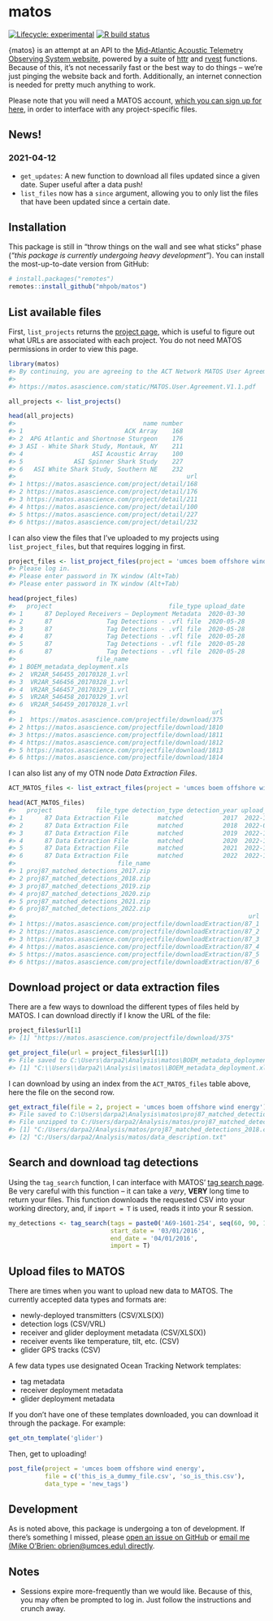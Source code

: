 
<!-- README.md is generated from README.Rmd. Please edit this file -->
<!-- Very likely that you'll need to run rmarkdown::render('readme.rmd') rather than the knit button. -->
<!-- readme.html will be created and is unnecessary, so delete that. -->

# matos

<!-- badges: start -->

[![Lifecycle:
experimental](https://img.shields.io/badge/lifecycle-experimental-orange.svg)](https://www.tidyverse.org/lifecycle/#experimental)
[![R build
status](https://github.com/mhpob/matos/workflows/R-CMD-check/badge.svg)](https://github.com/mhpob/matos/actions)
<!-- badges: end -->

{matos} is an attempt at an API to the [Mid-Atlantic Acoustic Telemetry
Observing System website](https://matos.asascience.com/), powered by a
suite of [httr](https://httr.r-lib.org/) and
[rvest](https://rvest.tidyverse.org/) functions. Because of this, it’s
not necessarily fast or the best way to do things – we’re just pinging
the website back and forth. Additionally, an internet connection is
needed for pretty much anything to work.

Please note that you will need a MATOS account, [which you can sign up
for here](https://matos.asascience.com/account/signup), in order to
interface with any project-specific files.

## News!

### 2021-04-12

- `get_updates`: A new function to download all files updated since a
  given date. Super useful after a data push!
- `list_files` now has a `since` argument, allowing you to only list the
  files that have been updated since a certain date.

## Installation

This package is still in “throw things on the wall and see what sticks”
phase (*“this package is currently undergoing heavy development”*). You
can install the most-up-to-date version from GitHub:

``` r
# install.packages("remotes")
remotes::install_github("mhpob/matos")
```

## List available files

First, `list_projects` returns the [project
page](https://matos.asascience.com/project), which is useful to figure
out what URLs are associated with each project. You do not need MATOS
permissions in order to view this page.

``` r
library(matos)
#> By continuing, you are agreeing to the ACT Network MATOS User Agreement and Data Policy, Version 1.2:
#> 
#> https://matos.asascience.com/static/MATOS.User.Agreement.V1.1.pdf

all_projects <- list_projects()

head(all_projects)
#>                                   name number
#> 1                            ACK Array    168
#> 2  APG Atlantic and Shortnose Sturgeon    176
#> 3 ASI - White Shark Study, Montauk, NY    211
#> 4                   ASI Acoustic Array    100
#> 5              ASI Spinner Shark Study    227
#> 6   ASI White Shark Study, Southern NE    232
#>                                               url
#> 1 https://matos.asascience.com/project/detail/168
#> 2 https://matos.asascience.com/project/detail/176
#> 3 https://matos.asascience.com/project/detail/211
#> 4 https://matos.asascience.com/project/detail/100
#> 5 https://matos.asascience.com/project/detail/227
#> 6 https://matos.asascience.com/project/detail/232
```

I can also view the files that I’ve uploaded to my projects using
`list_project_files`, but that requires logging in first.

``` r
project_files <- list_project_files(project = 'umces boem offshore wind energy')
#> Please log in.
#> Please enter password in TK window (Alt+Tab)
#> Please enter password in TK window (Alt+Tab)

head(project_files)
#>   project                                file_type upload_date
#> 1      87 Deployed Receivers – Deployment Metadata  2020-03-30
#> 2      87               Tag Detections - .vfl file  2020-05-28
#> 3      87               Tag Detections - .vfl file  2020-05-28
#> 4      87               Tag Detections - .vfl file  2020-05-28
#> 5      87               Tag Detections - .vfl file  2020-05-28
#> 6      87               Tag Detections - .vfl file  2020-05-28
#>                      file_name
#> 1 BOEM_metadata_deployment.xls
#> 2  VR2AR_546455_20170328_1.vrl
#> 3  VR2AR_546456_20170328_1.vrl
#> 4  VR2AR_546457_20170329_1.vrl
#> 5  VR2AR_546458_20170329_1.vrl
#> 6  VR2AR_546459_20170328_1.vrl
#>                                                      url
#> 1  https://matos.asascience.com/projectfile/download/375
#> 2 https://matos.asascience.com/projectfile/download/1810
#> 3 https://matos.asascience.com/projectfile/download/1811
#> 4 https://matos.asascience.com/projectfile/download/1812
#> 5 https://matos.asascience.com/projectfile/download/1813
#> 6 https://matos.asascience.com/projectfile/download/1814
```

I can also list any of my OTN node *Data Extraction Files*.

``` r
ACT_MATOS_files <- list_extract_files(project = 'umces boem offshore wind energy', detection_type = 'all')

head(ACT_MATOS_files)
#>   project            file_type detection_type detection_year upload_date
#> 1      87 Data Extraction File        matched           2017  2022-11-02
#> 2      87 Data Extraction File        matched           2018  2022-07-13
#> 3      87 Data Extraction File        matched           2019  2022-11-02
#> 4      87 Data Extraction File        matched           2020  2022-11-02
#> 5      87 Data Extraction File        matched           2021  2022-11-02
#> 6      87 Data Extraction File        matched           2022  2022-11-02
#>                            file_name
#> 1 proj87_matched_detections_2017.zip
#> 2 proj87_matched_detections_2018.zip
#> 3 proj87_matched_detections_2019.zip
#> 4 proj87_matched_detections_2020.zip
#> 5 proj87_matched_detections_2021.zip
#> 6 proj87_matched_detections_2022.zip
#>                                                                url
#> 1 https://matos.asascience.com/projectfile/downloadExtraction/87_1
#> 2 https://matos.asascience.com/projectfile/downloadExtraction/87_2
#> 3 https://matos.asascience.com/projectfile/downloadExtraction/87_3
#> 4 https://matos.asascience.com/projectfile/downloadExtraction/87_4
#> 5 https://matos.asascience.com/projectfile/downloadExtraction/87_5
#> 6 https://matos.asascience.com/projectfile/downloadExtraction/87_6
```

## Download project or data extraction files

There are a few ways to download the different types of files held by
MATOS. I can download directly if I know the URL of the file:

``` r
project_files$url[1]
#> [1] "https://matos.asascience.com/projectfile/download/375"

get_project_file(url = project_files$url[1])
#> File saved to C:\Users\darpa2\Analysis\matos\BOEM_metadata_deployment.xls
#> [1] "C:\\Users\\darpa2\\Analysis\\matos\\BOEM_metadata_deployment.xls"
```

I can download by using an index from the `ACT_MATOS_files` table above,
here the file on the second row.

``` r
get_extract_file(file = 2, project = 'umces boem offshore wind energy')
#> File saved to C:\Users\darpa2\Analysis\matos\proj87_matched_detections_2018.zip
#> File unzipped to C:/Users/darpa2/Analysis/matos/proj87_matched_detections_2018.csv C:/Users/darpa2/Analysis/matos/data_description.txt
#> [1] "C:/Users/darpa2/Analysis/matos/proj87_matched_detections_2018.csv"
#> [2] "C:/Users/darpa2/Analysis/matos/data_description.txt"
```

## Search and download tag detections

Using the `tag_search` function, I can interface with MATOS’ [tag search
page](https://matos.asascience.com/search). Be very careful with this
function – it can take a *very*, **VERY** long time to return your
files. This function downloads the requested CSV into your working
directory, and, if `import = T` is used, reads it into your R session.

``` r
my_detections <- tag_search(tags = paste0('A69-1601-254', seq(60, 90, 1)),
                            start_date = '03/01/2016',
                            end_date = '04/01/2016', 
                            import = T)
```

## Upload files to MATOS

There are times when you want to upload new data to MATOS. The currently
accepted data types and formats are:

- newly-deployed transmitters (CSV/XLS(X))
- detection logs (CSV/VRL)
- receiver and glider deployment metadata (CSV/XLS(X))
- receiver events like temperature, tilt, etc. (CSV)
- glider GPS tracks (CSV)

A few data types use designated Ocean Tracking Network templates:

- tag metadata
- receiver deployment metadata
- glider deployment metadata

If you don’t have one of these templates downloaded, you can download it
through the package. For example:

``` r
get_otn_template('glider')
```

Then, get to uploading!

``` r
post_file(project = 'umces boem offshore wind energy',
          file = c('this_is_a_dummy_file.csv', 'so_is_this.csv'),
          data_type = 'new_tags')
```

## Development

As is noted above, this package is undergoing a ton of development. If
there’s something I missed, please [open an issue on
GitHub](https://github.com/mhpob/matos/issues) or [email me (Mike
O’Brien: obrien@umces.edu) directly](mailto:obrien@umces.edu).

## Notes

- Sessions expire more-frequently than we would like. Because of this,
  you may often be prompted to log in. Just follow the instructions and
  crunch away.
